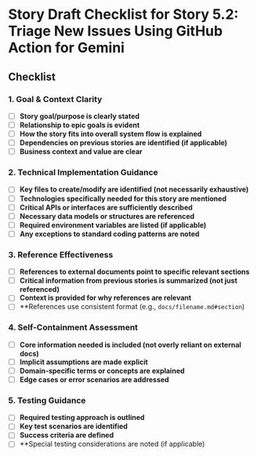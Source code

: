 # Story Draft Checklist for Story 5.2: Triage New Issues Using GitHub Action for Gemini

## Checklist

### 1. Goal & Context Clarity

- [ ] **Story goal/purpose is clearly stated**
- [ ] **Relationship to epic goals is evident**
- [ ] **How the story fits into overall system flow is explained**
- [ ] **Dependencies on previous stories are identified (if applicable)**
- [ ] **Business context and value are clear**

### 2. Technical Implementation Guidance

- [ ] **Key files to create/modify are identified (not necessarily exhaustive)**
- [ ] **Technologies specifically needed for this story are mentioned**
- [ ] **Critical APIs or interfaces are sufficiently described**
- [ ] **Necessary data models or structures are referenced**
- [ ] **Required environment variables are listed (if applicable)**
- [ ] **Any exceptions to standard coding patterns are noted**

### 3. Reference Effectiveness

- [ ] **References to external documents point to specific relevant sections**
- [ ] **Critical information from previous stories is summarized (not just referenced)**
- [ ] **Context is provided for why references are relevant**
- [ ] \*\*References use consistent format (e.g., `docs/filename.md#section`)

### 4. Self-Containment Assessment

- [ ] **Core information needed is included (not overly reliant on external docs)**
- [ ] **Implicit assumptions are made explicit**
- [ ] **Domain-specific terms or concepts are explained**
- [ ] **Edge cases or error scenarios are addressed**

### 5. Testing Guidance

- [ ] **Required testing approach is outlined**
- [ ] **Key test scenarios are identified**
- [ ] **Success criteria are defined**
- [ ] \*\*Special testing considerations are noted (if applicable)
